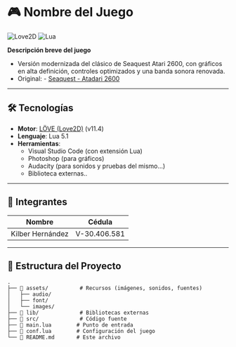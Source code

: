 # 🎮 Nombre del Juego  

![Love2D](https://img.shields.io/badge/LÖVE-2D-%23e01b4c) ![Lua](https://img.shields.io/badge/Lua-5.1-%23007ACC)  

**Descripción breve del juego**

- Versión modernizada del clásico de Seaquest Atari 2600, con gráficos en alta definición, controles optimizados y una banda sonora renovada.
- Original: - [Seaquest - Atadari 2600](https://www.retrogames.cz/play_221-Atari2600.php) 

---

## 🛠️ Tecnologías  
- **Motor**: [LÖVE (Love2D)](https://love2d.org/) (v11.4)  
- **Lenguaje**: Lua 5.1  
- **Herramientas**:  
  - Visual Studio Code (con extensión Lua)  
  - Photoshop (para gráficos)  
  - Audacity (para sonidos y pruebas del mismo...)
  - Biblioteca externas..

---

## 👥 Integrantes  
| Nombre | Cédula |
|--------|--------|  
| Kilber Hernández | V-30.406.581 |

---

## 📂 Estructura del Proyecto  
```plaintext
.
├── 📁 assets/          # Recursos (imágenes, sonidos, fuentes)
│   ├── audio/  
│   ├── font/  
│   └── images/  
├── 📁 lib/             # Bibliotecas externas
├── 📁 src/             # Código fuente  
├── 📄 main.lua        # Punto de entrada  
├── 📄 conf.lua        # Configuración del juego  
└── 📄 README.md       # Este archivo 

